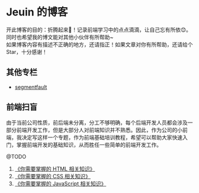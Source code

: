 # Jeuin 的博客
开此博客的目的：折腾起来:muscle:！记录前端学习中的点点滴滴，让自己忘有所依:blush:。<br>
同时也希望我的博文能对其他小伙伴有所帮助~<br>
如果博客内容有描述不正确的地方，还请指正！如果文章对你有所帮助，还请给个 Star，十分感谢！

## 其他专栏
- [segmentfault](https://segmentfault.com/u/jeuin/articles)

## 前端扫盲
由于当前公司性质，前后端未分离，分工不够明确，每个后端开发人员都会涉及一部分前端开发工作，但是大部分人对前端知识并不熟悉。因此，作为公司的小前端，我决定写这样一个专题，作为前端基础培训教程，希望可以帮助大家快速入门，掌握前端开发的基础知识，从而胜任一些简单的前端开发工作。


@TODO
1. [《你需要掌握的 HTML 相关知识》]()
2. [《你需要掌握的 CSS 相关知识》]()
3. [《你需要掌握的 JavaScript 相关知识》]()